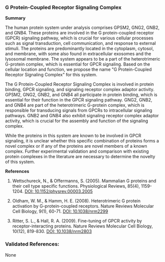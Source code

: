 ### G Protein-Coupled Receptor Signaling Complex

**Summary**

The human protein system under analysis comprises GPSM2, GNG2, GNB2, and GNB4. These proteins are involved in the G protein-coupled receptor (GPCR) signaling pathway, which is crucial for various cellular processes such as signal transduction, cell communication, and response to external stimuli. The proteins are predominantly located in the cytoplasm, cytosol, and membrane, with some also found in extracellular exosomes and the lysosomal membrane. The system appears to be a part of the heterotrimeric G-protein complex, which is essential for GPCR signaling. Based on the cellular location and function, we propose the name "G Protein-Coupled Receptor Signaling Complex" for this system.

The G Protein-Coupled Receptor Signaling Complex is involved in protein binding, GPCR signaling, and signaling receptor complex adaptor activity. GPSM2, GNG2, GNB2, and GNB4 all participate in protein binding, which is essential for their function in the GPCR signaling pathway. GNG2, GNB2, and GNB4 are part of the heterotrimeric G-protein complex, which is responsible for transducing signals from GPCRs to intracellular signaling pathways. GNB2 and GNB4 also exhibit signaling receptor complex adaptor activity, which is crucial for the assembly and function of the signaling complex.

While the proteins in this system are known to be involved in GPCR signaling, it is unclear whether this specific combination of proteins forms a novel complex or if any of the proteins are novel members of a known complex. Further experimental validation and comparison with existing protein complexes in the literature are necessary to determine the novelty of this system.

**References**

1. Wettschureck, N., & Offermanns, S. (2005). Mammalian G proteins and their cell type specific functions. Physiological Reviews, 85(4), 1159-1204. [DOI: 10.1152/physrev.00003.2005](https://doi.org/10.1152/physrev.00003.2005)

2. Oldham, W. M., & Hamm, H. E. (2008). Heterotrimeric G protein activation by G-protein-coupled receptors. Nature Reviews Molecular Cell Biology, 9(1), 60-71. [DOI: 10.1038/nrm2299](https://doi.org/10.1038/nrm2299)

3. Ritter, S. L., & Hall, R. A. (2009). Fine-tuning of GPCR activity by receptor-interacting proteins. Nature Reviews Molecular Cell Biology, 10(12), 819-830. [DOI: 10.1038/nrm2803](https://doi.org/10.1038/nrm2803)

### Validated References: 

None



